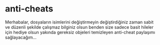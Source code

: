 # anti-cheats
Merhabalar, dosyaların isimlerini değiştirmeyin değiştirdiğiniz zaman sabit ve düzenli şekilde çalışmaz bilginiz olsun benden size sadece basit hileler için hediye olsun yakında gereksiz objeleri temizleyen anti-cheat paylaşımı sağlayacağım...
